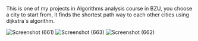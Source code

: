 This is one of my projects in Algorithms analysis course in BZU,
you choose a city to start from, it finds the shortest path way to each other cities using dijkstra`s algorithm.


![Screenshot (661)](https://github.com/mohaTaha23/GazaDijkstra/assets/93288009/feed98d4-0934-4e12-819f-78c1a8886c91)
![Screenshot (663)](https://github.com/mohaTaha23/GazaDijkstra/assets/93288009/1ee56d02-0e9a-4385-a42c-36e11f2a1a98)
![Screenshot (662)](https://github.com/mohaTaha23/GazaDijkstra/assets/93288009/96f467ab-640c-4f3d-99be-acd40d10c8f8)

